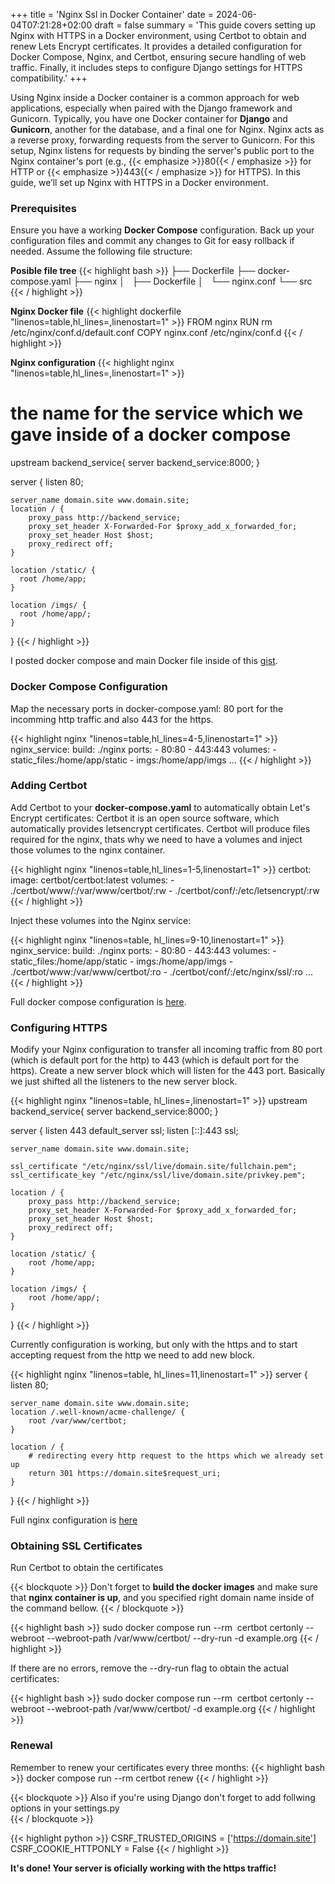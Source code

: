 +++
title = 'Nginx Ssl in Docker Container'
date = 2024-06-04T07:21:28+02:00
draft = false
summary = 'This guide covers setting up Nginx with HTTPS in a Docker environment, using Certbot to obtain and renew Lets Encrypt certificates. It provides a detailed configuration for Docker Compose, Nginx, and Certbot, ensuring secure handling of web traffic. Finally, it includes steps to configure Django settings for HTTPS compatibility.'
+++

Using Nginx inside a Docker container is a common approach for web applications, especially when paired with the Django framework and Gunicorn. Typically, you have one Docker container for **Django** and **Gunicorn**, another for the database, and a final one for Nginx. Nginx acts as a reverse proxy, forwarding requests from the server to Gunicorn. For this setup, Nginx listens for requests by binding the server's public port to the Nginx container's port (e.g., {{< emphasize >}}80{{< / emphasize >}} for HTTP or {{< emphasize >}}443{{< / emphasize >}} for HTTPS).
In this guide, we’ll set up Nginx with HTTPS in a Docker environment.

### Prerequisites
Ensure you have a working **Docker Compose** configuration. Back up your configuration files and commit any changes to Git for easy rollback if needed. Assume the following file structure:

**Posible file tree**
{{< highlight bash >}}
  ├── Dockerfile
  ├── docker-compose.yaml
  ├── nginx
  │   ├── Dockerfile
  │   └── nginx.conf
  └── src
{{< / highlight >}}

**Nginx Docker file**
{{< highlight dockerfile "linenos=table,hl_lines=,linenostart=1" >}}
FROM nginx
RUN rm /etc/nginx/conf.d/default.conf
COPY nginx.conf /etc/nginx/conf.d
{{< / highlight >}}

**Nginx configuration**
{{< highlight nginx "linenos=table,hl_lines=,linenostart=1" >}}
# the name for the service which we gave inside of a docker compose
upstream backend_service{
    server backend_service:8000;
}

server {
    listen 80;

    server_name domain.site www.domain.site;
    location / {
        proxy_pass http://backend_service;
        proxy_set_header X-Forwarded-For $proxy_add_x_forwarded_for;
        proxy_set_header Host $host;
        proxy_redirect off;
    }

    location /static/ { 
      root /home/app; 
    }

    location /imgs/ {
      root /home/app/;
    }
}
{{< / highlight >}}

I posted docker compose and main Docker file inside of this [gist](https://gist.github.com/Lumberj3ck/d9bd5c87c08e26a4aa8eee1075a667a9).

### Docker Compose Configuration  
Map the necessary ports in docker-compose.yaml:
80 port for the incomming http traffic and also 443 for the https.

{{< highlight nginx "linenos=table,hl_lines=4-5,linenostart=1" >}}
nginx_service:
  build: ./nginx
  ports:
    - 80:80
    - 443:443
  volumes:
    - static_files:/home/app/static
    - imgs:/home/app/imgs
...
{{< / highlight >}}

### Adding Certbot
Add Certbot to your **docker-compose.yaml** to automatically obtain Let's Encrypt certificates:
Certbot it is an open source software, which automatically provides letsencrypt certificates. Certbot will produce files required for the nginx, thats why we need to have a volumes and inject those volumes to the nginx container.

{{< highlight nginx "linenos=table,hl_lines=1-5,linenostart=1" >}}
certbot:
  image: certbot/certbot:latest
  volumes:
    - ./certbot/www/:/var/www/certbot/:rw
    - ./certbot/conf/:/etc/letsencrypt/:rw
{{< / highlight >}}

Inject these volumes into the Nginx service:

{{< highlight nginx "linenos=table, hl_lines=9-10,linenostart=1" >}}
nginx_service:
  build: ./nginx
  ports:
    - 80:80
    - 443:443
  volumes:
    - static_files:/home/app/static
    - imgs:/home/app/imgs
    - ./certbot/www:/var/www/certbot/:ro
    - ./certbot/conf/:/etc/nginx/ssl/:ro
...
{{< / highlight >}}

Full docker compose configuration is [here](https://gist.github.com/Lumberj3ck/b9b7678b0d54a83bf54801d6a5505e0a#file-docker-compose-yaml).

### Configuring HTTPS
Modify your Nginx configuration to transfer all incoming traffic from 80 port (which is default port for the http) to 443 (which is default port for the https). Create a new server block which will listen for the 443 port. Basically we just shifted all the listeners to the new server block.

{{< highlight nginx "linenos=table, hl_lines=,linenostart=1" >}}
upstream backend_service{
    server backend_service:8000;
}

server {
    listen 443 default_server ssl;
    listen [::]:443 ssl;

    server_name domain.site www.domain.site;

    ssl_certificate "/etc/nginx/ssl/live/domain.site/fullchain.pem";
    ssl_certificate_key "/etc/nginx/ssl/live/domain.site/privkey.pem";

    location / {
        proxy_pass http://backend_service;
        proxy_set_header X-Forwarded-For $proxy_add_x_forwarded_for;
        proxy_set_header Host $host;
        proxy_redirect off;
    }

    location /static/ {
        root /home/app;
    }

    location /imgs/ {
        root /home/app/;
    }
}
{{< / highlight >}}

Currently configuration is working, but only with the https and to start accepting request from the http we need to add new block.

{{< highlight nginx "linenos=table, hl_lines=11,linenostart=1" >}}
server {
    listen 80;

    server_name domain.site www.domain.site;
    location /.well-known/acme-challenge/ {
        root /var/www/certbot;
    }

    location / {
        # redirecting every http request to the https which we already set up
        return 301 https://domain.site$request_uri;
    }
}
{{< / highlight >}}

Full nginx configuration is [here](https://gist.github.com/Lumberj3ck/b9b7678b0d54a83bf54801d6a5505e0a#file-nginx-conf)

### Obtaining SSL Certificates
Run Certbot to obtain the certificates

{{< blockquote >}}
Don't forget to **build the docker images** and make sure that **nginx container is up**, and you specified right domain name inside of the command bellow.
{{< / blockquote >}}

{{< highlight bash >}}
  sudo docker compose run --rm  certbot certonly --webroot --webroot-path /var/www/certbot/ --dry-run -d example.org
{{< / highlight >}}

If there are no errors, remove the --dry-run flag to obtain the actual certificates:

{{< highlight bash >}}
  sudo docker compose run --rm  certbot certonly --webroot --webroot-path /var/www/certbot/ -d example.org
{{< / highlight >}}



### Renewal
Remember to renew your certificates every three months:
{{< highlight bash >}}
  docker compose run --rm certbot renew
{{< / highlight >}}


{{< blockquote >}}
Also if you're using Django don't forget to add follwing options in your settings.py  
{{< / blockquote >}}

{{< highlight python >}}
  CSRF_TRUSTED_ORIGINS = ['https://domain.site']  
  CSRF_COOKIE_HTTPONLY = False
{{< / highlight >}}

**It's done! Your server is oficially working with the https traffic!**